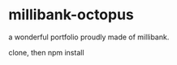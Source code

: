millibank-octopus
=================

a wonderful portfolio proudly made of millibank.

clone, then npm install
